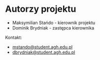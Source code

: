 # Autorzy projektu

- Maksymilian Stańdo - kierownik projektu
- Dominik Brydniak - zastępca kierownika

Kontakt:  
- mstando@student.agh.edu.pl 
- dbrydniak@student.agh.edu.pl